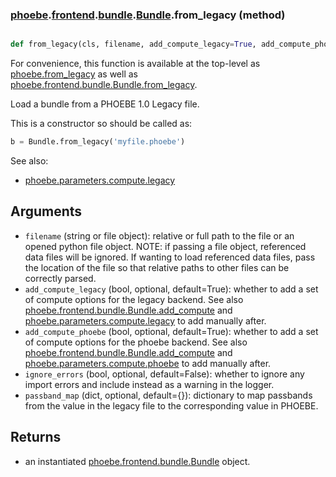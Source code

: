 ### [phoebe](phoebe.md).[frontend](phoebe.frontend.md).[bundle](phoebe.frontend.bundle.md).[Bundle](phoebe.frontend.bundle.Bundle.md).from_legacy (method)


```py

def from_legacy(cls, filename, add_compute_legacy=True, add_compute_phoebe=True, ignore_errors=False, passband_map={})

```



For convenience, this function is available at the top-level as
[phoebe.from_legacy](phoebe.from_legacy.md) as well as [phoebe.frontend.bundle.Bundle.from_legacy](phoebe.frontend.bundle.Bundle.from_legacy.md).

Load a bundle from a PHOEBE 1.0 Legacy file.

This is a constructor so should be called as:

```py
b = Bundle.from_legacy('myfile.phoebe')
```

See also:
* [phoebe.parameters.compute.legacy](phoebe.parameters.compute.legacy.md)

Arguments
------------
* `filename` (string or file object): relative or full path to the file
    or an opened python file object.  NOTE: if passing a file object,
    referenced data files will be ignored.  If wanting to load referenced
    data files, pass the location of the file so that relative paths
    to other files can be correctly parsed.
* `add_compute_legacy` (bool, optional, default=True): whether to add
    a set of compute options for the legacy backend.  See also
    [phoebe.frontend.bundle.Bundle.add_compute](phoebe.frontend.bundle.Bundle.add_compute.md) and
    [phoebe.parameters.compute.legacy](phoebe.parameters.compute.legacy.md) to add manually after.
* `add_compute_phoebe` (bool, optional, default=True): whether to add
    a set of compute options for the phoebe backend.  See also
    [phoebe.frontend.bundle.Bundle.add_compute](phoebe.frontend.bundle.Bundle.add_compute.md) and
    [phoebe.parameters.compute.phoebe](phoebe.parameters.compute.phoebe.md) to add manually after.
* `ignore_errors` (bool, optional, default=False): whether to ignore any
    import errors and include instead as a warning in the logger.
* `passband_map` (dict, optional, default={}): dictionary to map passbands
    from the value in the legacy file to the corresponding value  in PHOEBE.

Returns
---------
* an instantiated [phoebe.frontend.bundle.Bundle](phoebe.frontend.bundle.Bundle.md) object.

